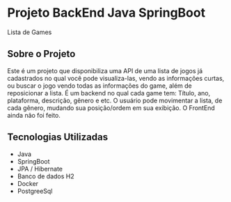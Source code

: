 # Projeto BackEnd Java SpringBoot
Lista de Games

## Sobre o Projeto

Este é um projeto que disponibiliza uma API de uma lista de jogos já cadastrados no qual você pode visualiza-las, vendo as informações curtas, ou buscar o jogo vendo todas as informações do game, além de reposicionar a lista. É um backend no qual cada game tem: Título, ano, plataforma, descrição, gênero e etc.
O usuário pode movimentar a lista, de cada gênero, mudando sua posição/ordem em sua exibição. O FrontEnd ainda não foi feito.

## Tecnologias Utilizadas

- Java
- SpringBoot
- JPA / Hibernate
- Banco de dados H2
- Docker
- PostgreeSql
